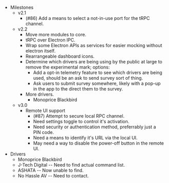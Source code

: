 - Milestones
  - v2.1
    - (#86) Add a means to select a not-in-use port for the tRPC channel.
  - v2.2
    - Move more modules to core.
    - tRPC over Electron IPC.
    - Wrap some Electron APIs as services for easier mocking without electron itself.
    - Rearrangeable dashboard icons.
    - Determine which drivers are being using by the public at large to remove the experimental mark; options:
      - Add a opt-in telemetry feature to see which drivers are being used, should be an ask to send survey sort of thing.
      - Ask users to submit survey somewhere, likely with a pop-up in the app to the direct them to the survey.
    - More drivers.
      - Monoprice Blackbird
  - v3.0
    - Remote UI support
      - (#87) Attempt to secure local RPC channel.
      - Need settings toggle to control it's activation.
      - Need security or authentication method, preferrably just a PIN code.
      - Need a means to identify it's URL via the local UI.
      - May need a way to disable the power-off button in the remote UI.
- Drivers
  - Monoprice Blackbird
  - J-Tech Digital -- Need to find actual command list.
  - ASHATA -- Now unable to find.
  - No Hassle AV -- Need to contact.
